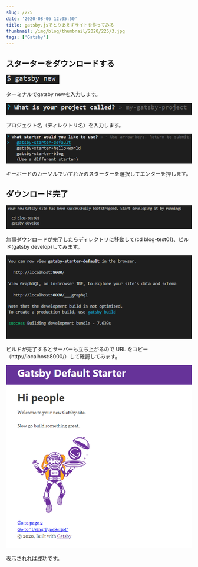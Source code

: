 ```yaml
---
slug: /225
date: '2020-08-06 12:05:50'
title: gatsby.jsでとりあえずサイトを作ってみる
thumbnail: /img/blog/thumbnail/2020/225/3.jpg
tags: ['Gatsby']
---
```

## スターターをダウンロードする

![image1](../../../../images/2020/08/image-5.png)

ターミナルでgatsby newを入力します。

![image2](../../../../images/2020/08/image-6.png)

プロジェクト名（ディレクトリ名）を入力します。

![image3](../../../../images/2020/08/image-7.png)

キーボードのカーソルでいずれかのスターターを選択してエンターを押します。

## ダウンロード完了

![image4](../../../../images/2020/08/image-1.png)

無事ダウンロードが完了したらディレクトリに移動して(cd blog-test01)、ビルド(gatsby develop)してみます。

![image5](../../../../images/2020/08/image-2.png)

ビルドが完了するとサーバーも立ち上がるので URL をコピー（http\://localhost:8000/）して確認してみます。

![image6](../../../../images/2020/08/image-3.png)

表示されれば成功です。

